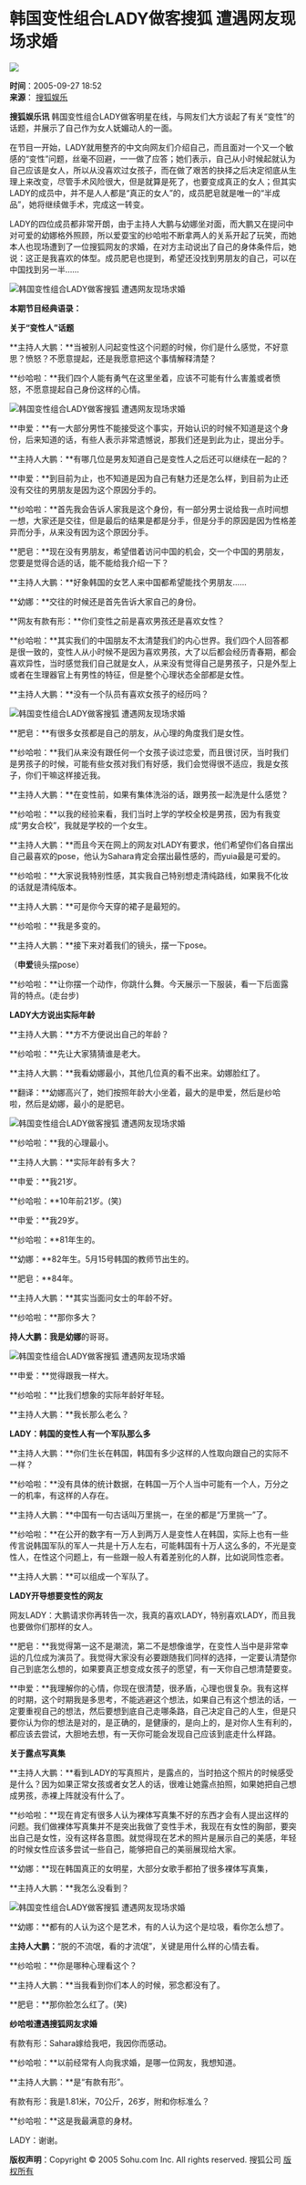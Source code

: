 # 韩国变性组合LADY做客搜狐 遭遇网友现场求婚

![](https://photocdn.sohu.com/20050927/Img227075734.jpg)

**时间**：2005-09-27 18:52  
**来源**： [搜狐娱乐](https://yule.sohu.com)  

**搜狐娱乐讯** 韩国变性组合LADY做客明星在线，与网友们大方谈起了有关“变性”的话题，并展示了自己作为女人妩媚动人的一面。

在节目一开始，LADY就用整齐的中文向网友们介绍自己，而且面对一个又一个敏感的“变性”问题，丝毫不回避，一一做了应答；她们表示，自己从小时候起就认为自己应该是女人，所以从没喜欢过女孩子，而在做了艰苦的抉择之后决定彻底从生理上来改变，尽管手术风险很大，但是就算是死了，也要变成真正的女人；但其实LADY的成员中，并不是人人都是“真正的女人”的，成员肥皂就是唯一的“半成品”，她将继续做手术，完成这一转变。

LADY的四位成员都非常开朗，由于主持人大鹏与幼娜坐对面，而大鹏又在提问中对可爱的幼娜格外照顾，所以爱耍宝的纱哈啦不断拿两人的关系开起了玩笑，而她本人也现场遭到了一位搜狐网友的求婚，在对方主动说出了自己的身体条件后，她说：这正是我喜欢的体型。成员肥皂也提到，希望还没找到男朋友的自己，可以在中国找到另一半……

![韩国变性组合LADY做客搜狐 遭遇网友现场求婚](https://photocdn.sohu.com/20050927/Img227075729.jpg)

**本期节目经典语录：**

**关于“变性人”话题**

**主持人大鹏：**当被别人问起变性这个问题的时候，你们是什么感觉，不好意思？愤怒？不愿意提起，还是我愿意把这个事情解释清楚？

**纱哈啦：**我们四个人能有勇气在这里坐着，应该不可能有什么害羞或者愤怒，不愿意提起自己身份这样的心情。

![韩国变性组合LADY做客搜狐 遭遇网友现场求婚](https://photocdn.sohu.com/20050927/Img227075740.jpg)

**申爱：**有一大部分男性不能接受这个事实，开始认识的时候不知道是这个身份，后来知道的话，有些人表示非常遗憾说，那我们还是到此为止，提出分手。

**主持人大鹏：**有哪几位是男友知道自己是变性人之后还可以继续在一起的？

**申爱：**到目前为止，也不知道是因为自己有魅力还是怎么样，到目前为止还没有交往的男朋友是因为这个原因分手的。

**纱哈啦：**首先我会告诉人家我是这个身份，有一部分男士说给我一点时间想一想，大家还是交往，但是最后的结果是都是分手，但是分手的原因是因为性格差异而分手，从来没有因为这个原因分手。

**肥皂：**现在没有男朋友，希望借着访问中国的机会，交一个中国的男朋友，您要是觉得合适的话，能不能给我介绍一下？

**主持人大鹏：**好象韩国的女艺人来中国都希望能找个男朋友……

**幼娜：**交往的时候还是首先告诉大家自己的身份。

**网友有款有形：**你们变性之前是喜欢男孩还是喜欢女性？

**纱哈啦：**其实我们的中国朋友不太清楚我们的内心世界。我们四个人回答都是很一致的，变性人从小时候不是因为喜欢男孩，大了以后都会经历青春期，都会喜欢异性，当时感觉我们自己就是女人，从来没有觉得自己是男孩子，只是外型上或者在生理器官上有男性的特征，但是整个心理状态全部都是女性。

**主持人大鹏：**没有一个队员有喜欢女孩子的经历吗？

![韩国变性组合LADY做客搜狐 遭遇网友现场求婚](https://photocdn.sohu.com/20050927/Img227075733.jpg)

**肥皂：**有很多女孩都是自己的朋友，从心理的角度我们是女性。

**纱哈啦：**我们从来没有跟任何一个女孩子谈过恋爱，而且很讨厌，当时我们是男孩子的时候，可能有些女孩对我们有好感，我们会觉得很不适应，我是女孩子，你们干嘛这样接近我。

**主持人大鹏：**在变性前，如果有集体洗浴的话，跟男孩一起洗是什么感觉？

**纱哈啦：**以我的经验来看，我们当时上学的学校全校是男孩，因为有我变成“男女合校”，我就是学校的一个女生。

**主持人大鹏：**而且今天在网上的网友对LADY有要求，他们希望你们各自摆出自己最喜欢的pose，他认为Sahara肯定会摆出最性感的，而yuia最是可爱的。

**纱哈啦：**大家说我特别性感，其实我自己特别想走清纯路线，如果我不化妆的话就是清纯版本。

**主持人大鹏：**可是你今天穿的裙子是最短的。

**纱哈啦：**我是多变的。

**主持人大鹏：**接下来对着我们的镜头，摆一下pose。

（**申爱**镜头摆pose）

**纱哈啦：**让你摆一个动作，你跳什么舞。今天展示一下服装，看一下后面露背的特点。(走台步)

**LADY大方说出实际年龄**

**主持人大鹏：**方不方便说出自己的年龄？

**纱哈啦：**先让大家猜猜谁是老大。

**主持人大鹏：**我看幼娜最小，其他几位真的看不出来。幼娜脸红了。

**翻译：**幼娜高兴了，她们按照年龄大小坐着，最大的是申爱，然后是纱哈啦，然后是幼娜，最小的是肥皂。

![韩国变性组合LADY做客搜狐 遭遇网友现场求婚](https://photocdn.sohu.com/20050927/Img227075731.jpg)

**纱哈啦：**我的心理最小。

**主持人大鹏：**实际年龄有多大？

**申爱：**我21岁。

**纱哈啦：**10年前21岁。(笑)

**申爱：**我29岁。

**纱哈啦：**81年生的。

**幼娜：**82年生。5月15号韩国的教师节出生的。

**肥皂：**84年。

**主持人大鹏：**其实当面问女士的年龄不好。

**纱哈啦：**那你多大？

**持人大鹏：**我是**幼娜**的哥哥。

![韩国变性组合LADY做客搜狐 遭遇网友现场求婚](https://photocdn.sohu.com/20050927/Img227075732.jpg)

**申爱：**觉得跟我一样大。

**纱哈啦：**比我们想象的实际年龄好年轻。

**主持人大鹏：**我长那么老么？

**LADY：韩国的变性人有一个军队那么多**

**主持人大鹏：**你们生长在韩国，韩国有多少这样的人性取向跟自己的实际不一样？

**纱哈啦：**没有具体的统计数据，在韩国一万个人当中可能有一个人，万分之一的机率，有这样的人存在。

**主持人大鹏：**中国有一句古话叫万里挑一，在坐的都是“万里挑一”了。

**纱哈啦：**在公开的数字有一万人到两万人是变性人在韩国，实际上也有一些传言说韩国军队的军人一共是十万人左右，可能韩国有十万人这么多的，不光是变性人，在性这个问题上，有一些跟一般人有着差别化的人群，比如说同性恋者。

**主持人大鹏：**可以组成一个军队了。

**LADY开导想要变性的网友**

网友LADY：大鹏请求你再转告一次，我真的喜欢LADY，特别喜欢LADY，而且我也要做你们那样的女人。

**肥皂：**我觉得第一这不是潮流，第二不是想像谁学，在变性人当中是非常幸运的几位成为演员了。我觉得大家没有必要跟随我们同样的选择，一定要认清楚你自己到底怎么想的，如果要真正想变成女孩子的愿望，有一天你自己想清楚要变。

**申爱：**我理解你的心情，你现在很清楚，很矛盾，心理也很复杂。我有这样的时期，这个时期我是多思考，不能逃避这个想法，如果自己有这个想法的话，一定要重视自己的想法，然后要想到底自己走哪条路，自己决定自己的人生，但是只要你认为你的想法是对的，是正确的，是健康的，是向上的，是对你人生有利的，都应该去尝试，大胆地去想，有一天你可能会发现自己应该到底走什么样路。

**关于露点写真集** 

**主持人大鹏：**看到LADY的写真照片，是露点的，当时拍这个照片的时候感受是什么？因为如果正常女孩或者女艺人的话，很难让她露点拍照，如果她把自己想成男孩，赤裸上阵就没有什么了。

**纱哈啦：**现在肯定有很多人认为裸体写真集不好的东西才会有人提出这样的问题。我们做裸体写真集并不是突出我做了变性手术，我现在有女性的胸部，要突出自己是女性，没有这样各意图。就觉得现在艺术的照片是展示自己的美感，年轻的时候女性应该多尝试一些自己，能够把自己的美丽展现给大家。

**幼娜：**现在韩国真正的女明星，大部分女歌手都拍了很多裸体写真集，

**主持人大鹏：**我怎么没看到？

![韩国变性组合LADY做客搜狐 遭遇网友现场求婚](https://photocdn.sohu.com/20050927/Img227075730.jpg)

**幼娜：**都有的人认为这个是艺术，有的人认为这个是垃圾，看你怎么想了。

**主持人大鹏：**“脱的不流氓，看的才流氓”，关键是用什么样的心情去看。

**纱哈啦：**你是哪种心理看这个？

**主持人大鹏：**当我看到你们本人的时候，邪念都没有了。

**肥皂：**那你脸怎么红了。(笑)

**纱哈啦遭遇搜狐网友求婚**

有款有形：Sahara嫁给我吧，我因你而感动。

**纱哈啦：**以前经常有人向我求婚，是哪一位网友，我想知道。

**主持人大鹏：**是“有款有形”。

有款有形：我是1.81米，70公斤，26岁，附和你标准么？

**纱哈啦：**这是我最满意的身材。

LADY：谢谢。

**版权声明**：Copyright © 2005 Sohu.com Inc. All rights reserved. 搜狐公司 [版权所有](https://www.sohu.com/about/copyright.html)
<!-- tcd_original_link http://yule.sohu.com/20050927/n227075680.shtml -->
